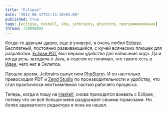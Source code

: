 ```yaml
---
title: "Eclipse"
date: "2012-06-17T21:13:18+03:00"
published: true
tags: [eclipse, haskell, ide, jetbrains, phpstorm, программирование]
thread: 730090892
---
```


Когда-то давным-давно, еще в универе, я очень любил [Eclipse](http://www.eclipse.org/). Бесплатный, постоянно
развивающийся, с кучей всяческих плюшек для разработки. [Eclipse PDT](http://projects.eclipse.org/projects/tools.pdt)
был верхом удобства для написания кода. Да и когда речь заходила о Java, я совсем не понимал, что такого есть
в [Идее](http://www.jetbrains.com/idea/), чего нет в Эклипсе.

Прошло время, Jetbrains выпустили [PhpStorm](http://www.jetbrains.com/phpstorm/). И он настолько превосходил PDT и
[Zend Studio](http://www.zend.com/products/studio/) по производительности и удобству, что стал практически неотъемлемой
частью рабочего процесса.

Теперь, когда я пишу на [Haskell](http://www.haskell.org/haskellwiki/Haskell), снова приходится воевать с Eclipse,
потому что он всё больше меня раздражает своими тормозами. Но более адекватного редактора я пока не нашел.
